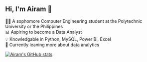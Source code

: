 ## Hi, I'm Airam 👋

👩‍💻 A sophomore Computer Engineering student at the Polytechnic University or the Philippines <br/>
📊 Aspiring to become a Data Analyst <br/>
💡 Knowledgable in Python, MySQL, Power Bi, Excel <br/>
💭 Currently leaning more about data analytics <br/>

<!-- Github stats from https://github.com/anuraghazra/github-readme-stats  -->
[![Airam's GitHub stats](https://github-readme-stats.vercel.app/api?username=airamjean&count_private=true&show_icons=true&theme=radical&hide_rank=false)](https://github.com/anuraghazra/github-readme-stats)
